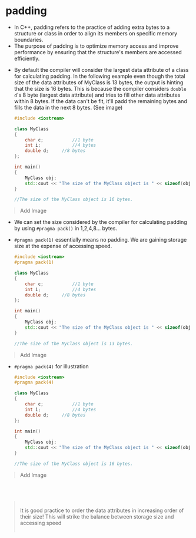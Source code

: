 # padding

- In C++, padding refers to the practice of adding extra bytes to a structure or class in order to align its members on specific memory boundaries.
- The purpose of padding is to optimize memory access and improve performance by ensuring that the structure's members are accessed efficiently.

* By default the compiler will consider the largest data attribute of a class for calculating padding. In the following example even though the total size of the data attributes of MyClass is 13 bytes, the output is hinting that the size is 16 bytes. This is because the compiler considers `double d`'s 8 byte (largest data attribute) and tries to fill other data attributes within 8 bytes. If the data can't be fit, it'll padd the remaining bytes and fills the data in the next 8 bytes. (See image)

  ```cpp
  #include <iostream>

  class MyClass
  {
      char c;			//1 byte
      int i;			//4 bytes
      double d;		//8 bytes
  };

  int main()
  {
      MyClass obj;
      std::cout << "The size of the MyClass object is " << sizeof(obj) << " bytes." << std::endl;
  }

  //The size of the MyClass object is 16 bytes.
  ```

> Add Image

- We can set the size considered by the compiler for calculating padding by using `#pragma pack()` in 1,2,4,8... bytes.
- `#pragma pack(1)` essentially means no padding. We are gaining storage size at the expense of accessing speed.

  ```cpp
  #include <iostream>
  #pragma pack(1)

  class MyClass
  {
      char c;			//1 byte
      int i;			//4 bytes
      double d;		//8 bytes
  };

  int main()
  {
      MyClass obj;
      std::cout << "The size of the MyClass object is " << sizeof(obj) << " bytes." << std::endl;
  }

  //The size of the MyClass object is 13 bytes.
  ```

> Add Image

- `#pragma pack(4)` for illustration

  ```cpp
  #include <iostream>
  #pragma pack(4)

  class MyClass
  {
      char c;			//1 byte
      int i;			//4 bytes
      double d;		//8 bytes
  };

  int main()
  {
      MyClass obj;
      std::cout << "The size of the MyClass object is " << sizeof(obj) << " bytes." << std::endl;
  }

  //The size of the MyClass object is 16 bytes.
  ```

> Add Image

<br>
<br>

> <br> It is good practice to order the data attributes in increasing order of their size! This will strike the balance between storage size and accessing speed <br> <br>
